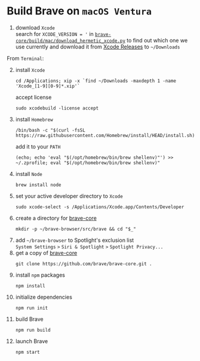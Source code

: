 # Build Brave on `macOS Ventura`

1. download `Xcode`  
   search for `XCODE_VERSION = '` in [`brave-core/build/mac/download_hermetic_xcode.py`](https://github.com/brave/brave-core/blob/master/build/mac/download_hermetic_xcode.py) to find out which one we use currently and download it from [Xcode Releases](https://xcodereleases.com) to `~/Downloads`

From `Terminal`:

2. install `Xcode`
   ```
   cd /Applications; xip -x `find ~/Downloads -maxdepth 1 -name 'Xcode_[1-9][0-9]*.xip'`
   ```
   accept license
   ```
   sudo xcodebuild -license accept
   ```
3. install `Homebrew`
   ```
   /bin/bash -c "$(curl -fsSL https://raw.githubusercontent.com/Homebrew/install/HEAD/install.sh)"
   ```
   add it to your `PATH`
   ```
   (echo; echo 'eval "$(/opt/homebrew/bin/brew shellenv)"') >> ~/.zprofile; eval "$(/opt/homebrew/bin/brew shellenv)"
   ```
4. install `Node`
   ```
   brew install node
   ```
5. set your active developer directory to `Xcode`
   ```
   sudo xcode-select -s /Applications/Xcode.app/Contents/Developer
   ```
6. create a directory for [brave-core](https://github.com/brave/brave-core)
   ```
   mkdir -p ~/brave-browser/src/brave && cd "$_"
   ```
7. add `~/brave-browser` to Spotlight's exclusion list  
   `System Settings` `>` `Siri & Spotlight` `>` `Spotlight Privacy...`
8. get a copy of [brave-core](https://github.com/brave/brave-core)
   ```
   git clone https://github.com/brave/brave-core.git .
   ```
9. install `npm` packages
   ```
   npm install
   ```
10. initialize dependencies
    ```
    npm run init
    ```
11. build Brave
    ```
    npm run build
    ```
12. launch Brave
    ```
    npm start
    ```
